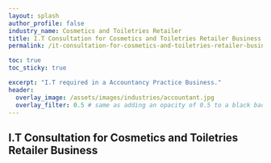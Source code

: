 ```yaml
---
layout: splash 
author_profile: false 
industry_name: Cosmetics and Toiletries Retailer
title: I.T Consultation for Cosmetics and Toiletries Retailer Business
permalink: /it-consultation-for-cosmetics-and-toiletries-retailer-business

toc: true
toc_sticky: true

excerpt: "I.T required in a Accountancy Practice Business."
header:
  overlay_image: /assets/images/industries/accountant.jpg
  overlay_filter: 0.5 # same as adding an opacity of 0.5 to a black background
---
```


## I.T Consultation for Cosmetics and Toiletries Retailer Business